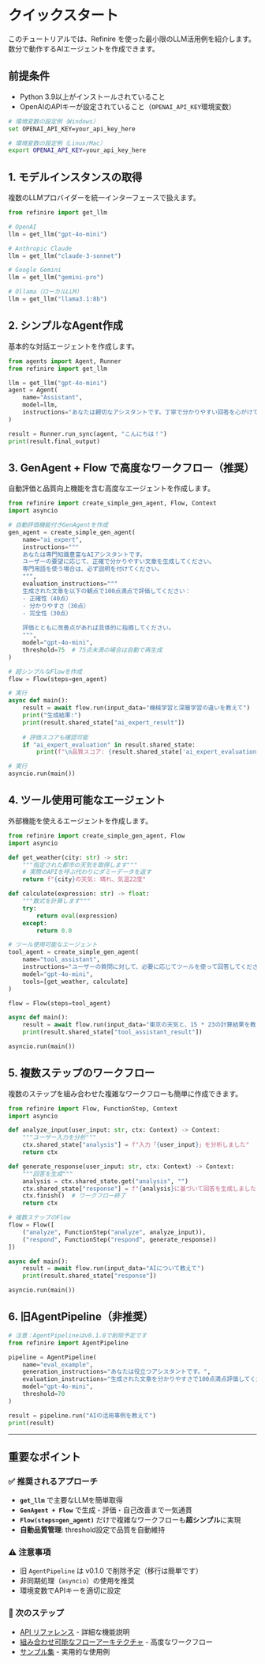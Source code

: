 # クイックスタート

このチュートリアルでは、Refinire を使った最小限のLLM活用例を紹介します。数分で動作するAIエージェントを作成できます。

## 前提条件

- Python 3.9以上がインストールされていること
- OpenAIのAPIキーが設定されていること（`OPENAI_API_KEY`環境変数）

```bash
# 環境変数の設定例（Windows）
set OPENAI_API_KEY=your_api_key_here

# 環境変数の設定例（Linux/Mac）
export OPENAI_API_KEY=your_api_key_here
```

## 1. モデルインスタンスの取得

複数のLLMプロバイダーを統一インターフェースで扱えます。

```python
from refinire import get_llm

# OpenAI
llm = get_llm("gpt-4o-mini")

# Anthropic Claude
llm = get_llm("claude-3-sonnet")

# Google Gemini
llm = get_llm("gemini-pro")

# Ollama（ローカルLLM）
llm = get_llm("llama3.1:8b")
```

## 2. シンプルなAgent作成

基本的な対話エージェントを作成します。

```python
from agents import Agent, Runner
from refinire import get_llm

llm = get_llm("gpt-4o-mini")
agent = Agent(
    name="Assistant",
    model=llm,
    instructions="あなたは親切なアシスタントです。丁寧で分かりやすい回答を心がけてください。"
)

result = Runner.run_sync(agent, "こんにちは！")
print(result.final_output)
```

## 3. GenAgent + Flow で高度なワークフロー（推奨）

自動評価と品質向上機能を含む高度なエージェントを作成します。

```python
from refinire import create_simple_gen_agent, Flow, Context
import asyncio

# 自動評価機能付きGenAgentを作成
gen_agent = create_simple_gen_agent(
    name="ai_expert",
    instructions="""
    あなたは専門知識豊富なAIアシスタントです。
    ユーザーの要望に応じて、正確で分かりやすい文章を生成してください。
    専門用語を使う場合は、必ず説明を付けてください。
    """,
    evaluation_instructions="""
    生成された文章を以下の観点で100点満点で評価してください：
    - 正確性（40点）
    - 分かりやすさ（30点）
    - 完全性（30点）
    
    評価とともに改善点があれば具体的に指摘してください。
    """,
    model="gpt-4o-mini",
    threshold=75  # 75点未満の場合は自動で再生成
)

# 超シンプルなFlowを作成
flow = Flow(steps=gen_agent)

# 実行
async def main():
    result = await flow.run(input_data="機械学習と深層学習の違いを教えて")
    print("生成結果:")
    print(result.shared_state["ai_expert_result"])
    
    # 評価スコアも確認可能
    if "ai_expert_evaluation" in result.shared_state:
        print(f"\n品質スコア: {result.shared_state['ai_expert_evaluation']}")

# 実行
asyncio.run(main())
```

## 4. ツール使用可能なエージェント

外部機能を使えるエージェントを作成します。

```python
from refinire import create_simple_gen_agent, Flow
import asyncio

def get_weather(city: str) -> str:
    """指定された都市の天気を取得します"""
    # 実際のAPIを呼ぶ代わりにダミーデータを返す
    return f"{city}の天気: 晴れ、気温22度"

def calculate(expression: str) -> float:
    """数式を計算します"""
    try:
        return eval(expression)
    except:
        return 0.0

# ツール使用可能なエージェント
tool_agent = create_simple_gen_agent(
    name="tool_assistant",
    instructions="ユーザーの質問に対して、必要に応じてツールを使って回答してください。",
    model="gpt-4o-mini",
    tools=[get_weather, calculate]
)

flow = Flow(steps=tool_agent)

async def main():
    result = await flow.run(input_data="東京の天気と、15 * 23の計算結果を教えて")
    print(result.shared_state["tool_assistant_result"])

asyncio.run(main())
```

## 5. 複数ステップのワークフロー

複数のステップを組み合わせた複雑なワークフローも簡単に作成できます。

```python
from refinire import Flow, FunctionStep, Context
import asyncio

def analyze_input(user_input: str, ctx: Context) -> Context:
    """ユーザー入力を分析"""
    ctx.shared_state["analysis"] = f"入力「{user_input}」を分析しました"
    return ctx

def generate_response(user_input: str, ctx: Context) -> Context:
    """回答を生成"""
    analysis = ctx.shared_state.get("analysis", "")
    ctx.shared_state["response"] = f"{analysis}に基づいて回答を生成しました"
    ctx.finish()  # ワークフロー終了
    return ctx

# 複数ステップのFlow
flow = Flow([
    ("analyze", FunctionStep("analyze", analyze_input)),
    ("respond", FunctionStep("respond", generate_response))
])

async def main():
    result = await flow.run(input_data="AIについて教えて")
    print(result.shared_state["response"])

asyncio.run(main())
```

## 6. 旧AgentPipeline（非推奨）

```python
# 注意：AgentPipelineはv0.1.0で削除予定です
from refinire import AgentPipeline

pipeline = AgentPipeline(
    name="eval_example",
    generation_instructions="あなたは役立つアシスタントです。",
    evaluation_instructions="生成された文章を分かりやすさで100点満点評価してください。",
    model="gpt-4o-mini",
    threshold=70
)

result = pipeline.run("AIの活用事例を教えて")
print(result)
```

---

## 重要なポイント

### ✅ 推奨されるアプローチ
- **`get_llm`** で主要なLLMを簡単取得
- **`GenAgent + Flow`** で生成・評価・自己改善まで一気通貫
- **`Flow(steps=gen_agent)`** だけで複雑なワークフローも**超シンプル**に実現
- **自動品質管理**: threshold設定で品質を自動維持

### ⚠️ 注意事項
- 旧 `AgentPipeline` は v0.1.0 で削除予定（移行は簡単です）
- 非同期処理（`asyncio`）の使用を推奨
- 環境変数でAPIキーを適切に設定

### 🔗 次のステップ
- [API リファレンス](../api_reference_ja.md) - 詳細な機能説明
- [組み合わせ可能なフローアーキテクチャ](../composable-flow-architecture_ja.md) - 高度なワークフロー
- [サンプル集](../../examples/) - 実用的な使用例 